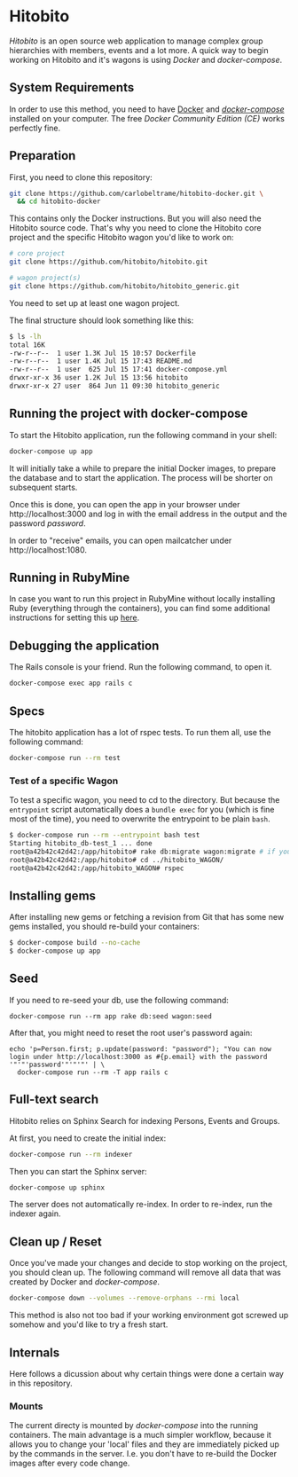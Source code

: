 # Hitobito

_Hitobito_ is an open source web application to manage complex group hierarchies with members, events and a lot more.
A quick way to begin working on Hitobito and it's wagons is using _Docker_ and _docker-compose_.

## System Requirements

In order to use this method, you need to have [Docker][docker] and _[docker-compose][doco]_ installed on your computer.
The free _Docker Community Edition (CE)_ works perfectly fine.

[docker]: https://docs.docker.com/install/
[doco]: https://docs.docker.com/compose/install/

## Preparation

First, you need to clone this repository:

```bash
git clone https://github.com/carlobeltrame/hitobito-docker.git \
  && cd hitobito-docker
```

This contains only the Docker instructions.
But you will also need the Hitobito source code.
That's why you need to clone the Hitobito core project and the specific Hitobito wagon you'd like to work on:

```bash
# core project
git clone https://github.com/hitobito/hitobito.git

# wagon project(s)
git clone https://github.com/hitobito/hitobito_generic.git
```

You need to set up at least one wagon project.

The final structure should look something like this:

```bash
$ ls -lh
total 16K
-rw-r--r--  1 user 1.3K Jul 15 10:57 Dockerfile
-rw-r--r--  1 user 1.4K Jul 15 17:43 README.md
-rw-r--r--  1 user  625 Jul 15 17:41 docker-compose.yml
drwxr-xr-x 36 user 1.2K Jul 15 13:56 hitobito
drwxr-xr-x 27 user  864 Jun 11 09:30 hitobito_generic
```

## Running the project with docker-compose

To start the Hitobito application, run the following command in your shell:

```bash
docker-compose up app
```

It will initially take a while to prepare the initial Docker images, to prepare the database and to start the application.
The process will be shorter on subsequent starts.

Once this is done, you can open the app in your browser under http://localhost:3000 and log in with the email address in the output and the password _password_.

In order to "receive" emails, you can open mailcatcher under http://localhost:1080.

## Running in RubyMine
In case you want to run this project in RubyMine without locally installing Ruby (everything through the containers), you can find some additional instructions for setting this up [here](RUBYMINE-SETUP.md).

## Debugging the application

The Rails console is your friend.
Run the following command, to open it.

```bash
docker-compose exec app rails c
```

## Specs

The hitobito application has a lot of rspec tests.
To run them all, use the following command:

```bash
docker-compose run --rm test
```

### Test of a specific Wagon

To test a specific wagon, you need to cd to the directory.
But because the `entrypoint` script automatically does a `bundle exec` for you (which is fine most of the time), you need to overwrite the entrypoint to be plain `bash`.

```bash
$ docker-compose run --rm --entrypoint bash test
Starting hitobito_db-test_1 ... done
root@a42b42c42d42:/app/hitobito# rake db:migrate wagon:migrate # if you changed the db schema
root@a42b42c42d42:/app/hitobito# cd ../hitobito_WAGON/
root@a42b42c42d42:/app/hitobito_WAGON# rspec
```

## Installing gems

After installing new gems or fetching a revision from Git that has some new gems installed, you should re-build your containers:
```bash
$ docker-compose build --no-cache
$ docker-compose up app
```

## Seed

If you need to re-seed your db, use the following command:

```
docker-compose run --rm app rake db:seed wagon:seed
```

After that, you might need to reset the root user's password again:
```
echo 'p=Person.first; p.update(password: "password"); "You can now login under http://localhost:3000 as #{p.email} with the password '"'"'password'"'"'"' | \
  docker-compose run --rm -T app rails c
```

## Full-text search

Hitobito relies on Sphinx Search for indexing Persons, Events and Groups.

At first, you need to create the initial index:

```bash
docker-compose run --rm indexer
```

Then you can start the Sphinx server:

```bash
docker-compose up sphinx
```

The server does not automatically re-index.
In order to re-index, run the indexer again.

## Clean up / Reset

Once you've made your changes and decide to stop working on the project, you should clean up. The following command will remove all data that was created by Docker and _docker-compose_.

```bash
docker-compose down --volumes --remove-orphans --rmi local
```

This method is also not too bad if your working environment got screwed up somehow and you'd like to try a fresh start.

## Internals

Here follows a dicussion about why certain things were done a certain way in this repository.

### Mounts

The current directy is mounted by _docker-compose_ into the running containers.
The main advantage is a much simpler workflow, because it allows you to change your 'local' files and they are immediately picked up by the commands in the server.
I.e. you don't have to re-build the Docker images after every code change.
